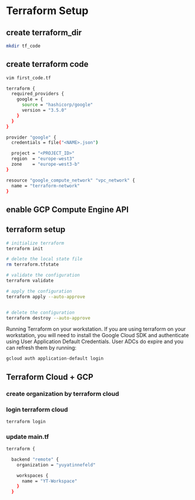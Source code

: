 # Terraform Setup

## create terraform_dir   

```bash
mkdir tf_code
```

## create terraform code
```bash
vim first_code.tf
```

```bash
terraform {
  required_providers {
    google = {
      source = "hashicorp/google"
      version = "3.5.0"
    }
  }
}

provider "google" {
  credentials = file("<NAME>.json")

  project = "<PROJECT_ID>"
  region  = "europe-west3"
  zone    = "europe-west3-b"
}

resource "google_compute_network" "vpc_network" {
  name = "terraform-network"
}
```
## enable GCP Compute Engine API

## terraform setup

```bash
# initialize terraform
terraform init

# delete the local state file
rm terraform.tfstate

# validate the configuration
terraform validate

# apply the configuration
terraform apply --auto-approve


# delete the configuration
terraform destroy --auto-approve
```

Running Terraform on your workstation.
If you are using terraform on your workstation, you will need to install the Google Cloud SDK and authenticate using User Application Default Credentials.
User ADCs do expire and you can refresh them by running:

```bash
gcloud auth application-default login
```


## Terraform Cloud + GCP

### create organization by terraform cloud

### login terraform cloud

```bash
terraform login
```
### update main.tf

```bash
terraform {

  backend "remote" {
    organization = "yuyatinnefeld"

    workspaces {
      name = "YT-Workspace"
    }
  }
```
